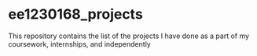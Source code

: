 # ee1230168_projects
This repository contains the list of the projects I have done as a part of my coursework, internships, and independently
